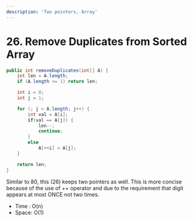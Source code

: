 ```yaml
---
description: 'Two pointers, Array'
---
```


# 26. Remove Duplicates from Sorted Array

```java
public int removeDuplicates(int[] A) {
    int len = A.length;
    if (A.length <= 1) return len;

    int i = 0;
    int j = 1;

    for (; j < A.length; j++) {
        int val = A[i];
        if(val == A[j]) {
            len--;
            continue;
        }
        else
            A[++i] = A[j];
    }

    return len;
}
```

Similar to 80, this \(26\) keeps two pointers as well. This is more concise because of the use of ++ operator and due to the requirement that digit appears at most ONCE not two times.

* Time : O\(n\)
* Space: O\(1\)

